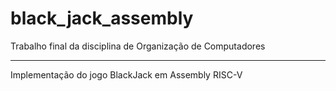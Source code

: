 # black_jack_assembly
Trabalho final da disciplina de Organização de Computadores

---

Implementação do jogo BlackJack em Assembly RISC-V

